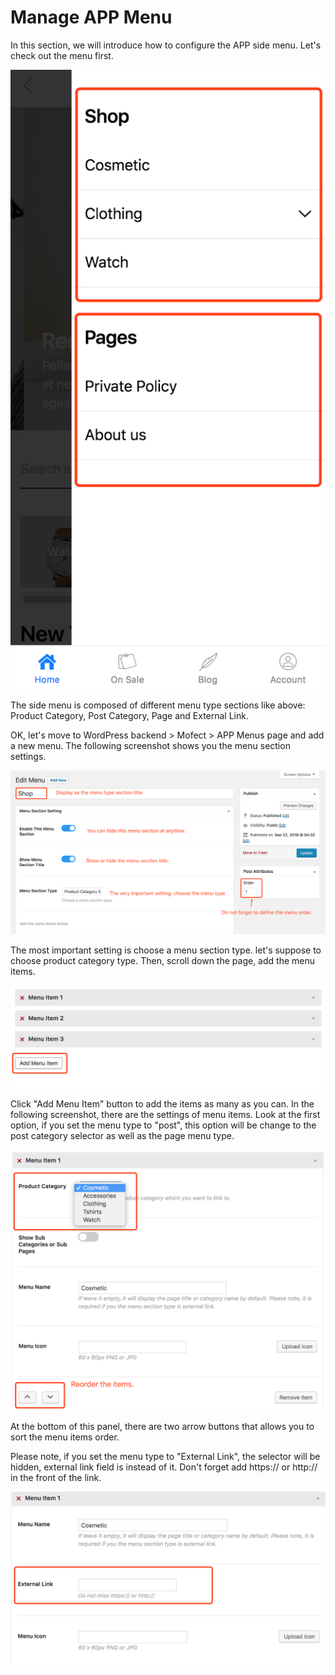 # Manage APP Menu

In this section, we will introduce how to configure the APP side menu.  Let's check out the menu first.

![](../.gitbook/assets/image%20%2829%29.png)

The side menu is composed of different menu type sections like above: Product Category, Post Category, Page and External Link.

OK, let's move to WordPress backend &gt; Mofect &gt; APP Menus page and add a new menu. The following screenshot shows you the menu section settings.

![](../.gitbook/assets/image%20%2839%29.png)

The most important setting is choose a menu section type. let's suppose to choose product category type. Then, scroll down the page, add the menu items.

![](../.gitbook/assets/image%20%2817%29.png)

Click "Add Menu Item" button to add the items as many as you can. In the following screenshot,  there are the settings of menu items. Look at the first option, if you set the menu type to "post", this option will be change to the post category selector as well as the page menu type.

![](../.gitbook/assets/image%20%2815%29.png)

At the bottom of this panel, there are two arrow buttons that allows you to sort the menu items order.

Please note, if you set the menu type to "External Link", the selector will be hidden, external link field is instead of it. Don't forget add https:// or http:// in the front of the link.

![](../.gitbook/assets/image%20%2811%29.png)



